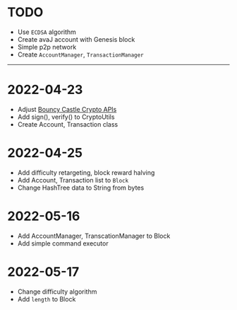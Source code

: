 # TODO
- Use `ECDSA` algorithm
- Create avaJ account with Genesis block
- Simple p2p network
- Create `AccountManager`, `TransactionManager`

---

# 2022-04-23
- Adjust [Bouncy Castle Crypto APIs](https://www.bouncycastle.org/java.html)
- Add sign(), verify() to CryptoUtils
- Create Account, Transaction class

# 2022-04-25
- Add difficulty retargeting, block reward halving
- Add Account, Transaction list to `Block`
- Change HashTree data to String from bytes

# 2022-05-16
- Add AccountManager, TranscationManager to Block
- Add simple command executor

# 2022-05-17
- Change difficulty algorithm
- Add `length` to Block















